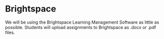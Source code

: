 # Brightspace

We will be using the Brightspace Learning Management Software as little as possible. Students will upload assignments to Brightspace as .docx or .pdf files.&#x20;
